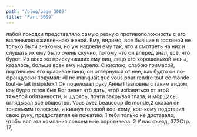 ```yaml
---
path: "/blog/page_3009"
title: "Part 3009"
---
```


лабой походки представляло самую резкую противоположность с его маленькою оживленною женой. Ему, видимо, все бывшие в гостиной не только были знакомы, но уж надоели ему так, что и смотреть на них и слушать их ему было очень скучно, потому что он вперед знал, всё, чтò будет. Из всех же прискучивших ему лиц, лицо его хорошенькой жены, казалось, больше всех ему надоело. С кислою, слабою гримасой, портившею его красивое лицо, он отвернулся от нее, как будто он по-французски подумал: «il ne manquait que vous pour rendre tout ce monde tout-à-fait insipide».1 Он поцеловал руку Анны Павловны с таким видом, как будто готов был Бог знает чтò дать, чтоб избавиться от этой тяжелой обязанности, и щурясь, почти закрывая глаза, и морщась, оглядывал всё общество.
Vous avez beaucoup de monde,2 сказал он тоненьким голоском, и кивнул головой кое-кому, кое-кому подставил свою руку, предоставляя ее пожатию.
1 тебя только не доставало, чтобы вся эта компания совсем мне опротивела.
2 У вас съезд,
372Стр. 17,
